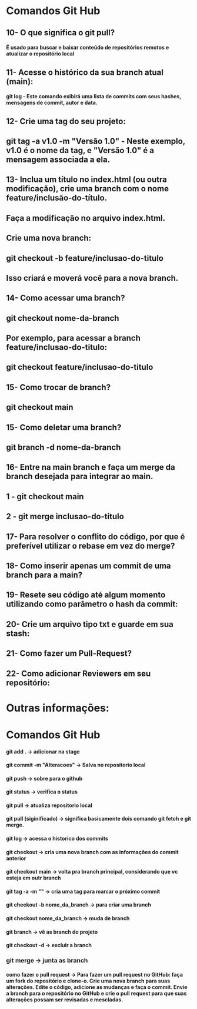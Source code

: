 # Comandos Git Hub

## 10- O que significa o git pull?
#### É usado para buscar e baixar conteúdo de repositórios remotos e atualizar o repositório local

## 11- Acesse o histórico da sua branch atual (main):
#### git log - Este comando exibirá uma lista de commits com seus hashes, mensagens de commit, autor e data.

## 12- Crie uma tag do seu projeto:
## git tag -a v1.0 -m "Versão 1.0" - Neste exemplo, v1.0 é o nome da tag, e "Versão 1.0" é a mensagem associada a ela.

## 13- Inclua um título no index.html (ou outra modificação), crie uma branch com o nome feature/inclusão-do-título. 
## Faça a modificação no arquivo index.html.
## Crie uma nova branch:
## git checkout -b feature/inclusao-do-titulo
## Isso criará e moverá você para a nova branch.

## 14- Como acessar uma branch? 
## git checkout nome-da-branch
## Por exemplo, para acessar a branch feature/inclusao-do-titulo:
## git checkout feature/inclusao-do-titulo

## 15- Como trocar de branch?
## git checkout main

## 15- Como deletar uma branch?
## git branch -d nome-da-branch

## 16- Entre na main branch e faça um merge da branch desejada para integrar ao main.
## 1 - git checkout main 
## 2 - git merge inclusao-do-titulo

## 17- Para resolver o conflito do código, por que é preferível utilizar o rebase em vez do merge?

## 18- Como inserir apenas um commit de uma branch para a main?

## 19- Resete seu código até algum momento utilizando como parâmetro o hash da commit:

## 20- Crie um arquivo tipo txt e guarde em sua stash:

## 21- Como fazer um Pull-Request?

## 22- Como adicionar Reviewers em seu repositório:

# Outras informações: 
# Comandos Git Hub

#### git add . -> adicionar na stage 
#### git commit -m "Alteracoes" -> Salva no repositorio local 
#### git push -> sobre para o github 
#### git status -> verifica o status 
#### git pull -> atualiza repositorio local 
#### git pull (siginificado) -> significa basicamente dois comando git fetch e git merge. 
#### git log -> acessa o historico dos commits
#### git checkout -> cria uma nova branch com as informações do commit anterior 
#### git checkout main -> volta pra branch principal, considerando que vc esteja em outr branch 
#### git tag -a <nome da tag> -m "<mensagem>" -> cria uma tag para marcar o próximo commit 
#### git checkout -b nome_da_branch -> para criar uma branch 
#### git checkout nome_da_branch -> muda de branch 
#### git branch -> vê as branch do projeto
#### git checkout -d <nome da branch> -> excluir a branch 
### git merge -> junta as branch 



#### como fazer o pull request -> Para fazer um pull request no GitHub: faça um fork do repositório e clone-o. Crie uma nova branch para suas alterações. Edite o código, adicione as mudanças e faça o commit. Envie a branch para o repositório no GitHub e crie o pull request para que suas alterações possam ser revisadas e mescladas.
